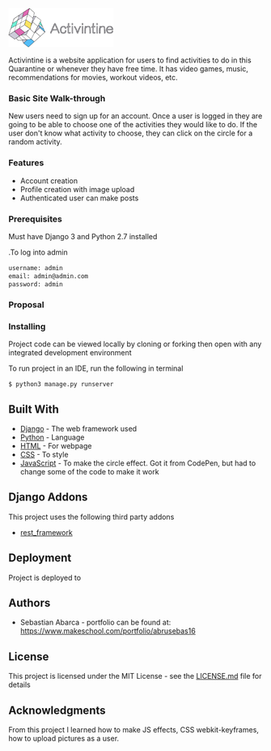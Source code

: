 ![alt text](https://github.com/abrusebas1997/Activintine/blob/master/static/images/logoact.png)

Activintine is a website application for users to find activities to do in this Quarantine or whenever they have free time. It has video games, music, recommendations for movies, workout videos, etc.

### Basic Site Walk-through

New users need to sign up for an account. Once a user is logged in they are going to be able to choose one of the activities they would like to do. If the user don't know what activity to choose, they can click on the circle for a random activity.

### Features

* Account creation
* Profile creation with image upload
* Authenticated user can make posts


### Prerequisites

Must have Django 3 and Python 2.7 installed

.To log into admin

```
username: admin
email: admin@admin.com
password: admin
```

### Proposal


### Installing

Project code can be viewed locally by cloning or forking then open with any integrated development environment

To run project in an IDE, run the following in terminal
```
$ python3 manage.py runserver
```

## Built With

* [Django](https://www.djangoproject.com/) - The web framework used
* [Python](https://www.python.org/) - Language
* [HTML](https://en.wikipedia.org/wiki/HTML) - For webpage
* [CSS](https://en.wikipedia.org/wiki/Cascading_Style_Sheets) - To style
* [JavaScript](https://codepen.io/afahim/pen/yeFuh#code-area) - To make the circle effect. Got it from CodePen, but had to change some of the code to make it work

## Django Addons
This project uses the following third party addons

* [rest_framework](https://www.django-rest-framework.org/)


## Deployment

Project is deployed to

## Authors

* Sebastian Abarca - portfolio can be found at:
https://www.makeschool.com/portfolio/abrusebas16


## License

This project is licensed under the MIT License - see the [LICENSE.md](LICENSE.md) file for details


## Acknowledgments

From this project I learned how to make JS effects, CSS webkit-keyframes, how to upload pictures as a user.
